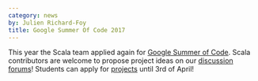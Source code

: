 ```yaml
---
category: news
by: Julien Richard-Foy
title: Google Summer Of Code 2017
---
```


This year the Scala team applied again for [Google Summer of Code](https://summerofcode.withgoogle.com/).
Scala contributors are welcome to propose project ideas on our
[discussion forums](https://contributors.scala-lang.org/)! Students
can apply for [projects](/gsoc/2017/) until 3rd of April!
